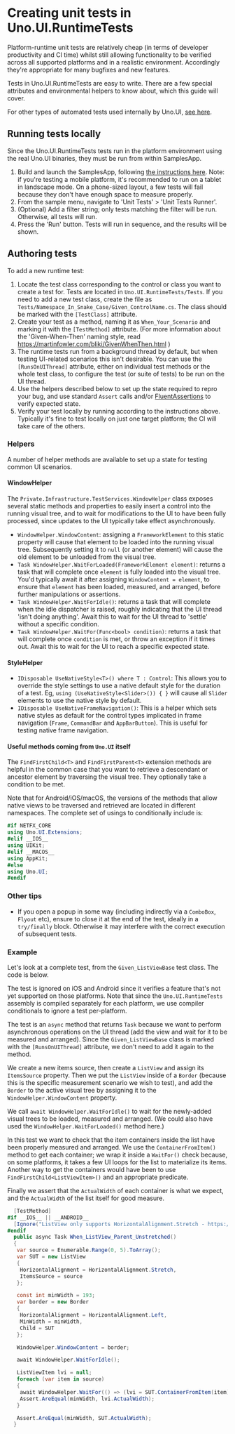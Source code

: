 # Creating unit tests in Uno.UI.RuntimeTests

Platform-runtime unit tests are relatively cheap (in terms of developer productivity and CI time) whilst still allowing functionality to be verified across all supported platforms and in a realistic environment. Accordingly they're appropriate for many bugfixes and new features.

Tests in Uno.UI.RuntimeTests are easy to write. There are a few special attributes and environmental helpers to know about, which this guide will cover.

For other types of automated tests used internally by Uno.UI, [see here](../contributing/guidelines/creating-tests.md).

## Running tests locally

Since the Uno.UI.RuntimeTests tests run in the platform environment using the real Uno.UI binaries, they must be run from within SamplesApp.

1. Build and launch the SamplesApp, following [the instructions here](working-with-the-samples-apps.md). Note: if you're testing a mobile platform, it's recommended to run on a tablet in landscape mode. On a phone-sized layout, a few tests will fail because they don't have enough space to measure properly.
2. From the sample menu, navigate to 'Unit Tests' > 'Unit Tests Runner'.
3. (Optional) Add a filter string; only tests matching the filter will be run. Otherwise, all tests will run.
4. Press the 'Run' button. Tests will run in sequence, and the results will be shown.

## Authoring tests

To add a new runtime test:

1. Locate the test class corresponding to the control or class you want to create a test for. Tests are located in `Uno.UI.RuntimeTests/Tests`. If you need to add a new test class, create the file as `Tests/Namespace_In_Snake_Case/Given_ControlName.cs`. The class should be marked with the `[TestClass]` attribute.
2. Create your test as a method, naming it as `When_Your_Scenario` and marking it with the `[TestMethod]` attribute. (For more information about the 'Given-When-Then' naming style, read <https://martinfowler.com/bliki/GivenWhenThen.html> )
3. The runtime tests run from a background thread by default, but when testing UI-related scenarios this isn't desirable. You can use the `[RunsOnUIThread]` attribute, either on individual test methods or the whole test class, to configure the test (or suite of tests) to be run on the UI thread.
4. Use the helpers described below to set up the state required to repro your bug, and use standard `Assert` calls and/or [FluentAssertions](https://fluentassertions.com/introduction) to verify expected state.
5. Verify your test locally by running according to the instructions above. Typically it's fine to test locally on just one target platform; the CI will take care of the others.

### Helpers

A number of helper methods are available to set up a state for testing common UI scenarios.

#### WindowHelper

The `Private.Infrastructure.TestServices.WindowHelper` class exposes several static methods and properties to easily insert a control into the running visual tree, and to wait for modifications to the UI to have been fully processed, since updates to the UI typically take effect asynchronously.

- `WindowHelper.WindowContent`: assigning a `FrameworkElement` to this static property will cause that element to be loaded into the running visual tree. Subsequently setting it to `null` (or another element) will cause the old element to be unloaded from the visual tree.
- `Task WindowHelper.WaitForLoaded(FrameworkElement element)`: returns a task that will complete once `element` is fully loaded into the visual tree. You'd typically await it after assigning `WindowContent = element`, to ensure that `element` has been loaded, measured, and arranged, before further manipulations or assertions.
- `Task WindowHelper.WaitForIdle()`: returns a task that will complete when the idle dispatcher is raised, roughly indicating that the UI thread 'isn't doing anything'. Await this to wait for the UI thread to 'settle' without a specific condition.
- `Task WindowHelper.WaitFor(Func<bool> condition)`: returns a task that will complete once `condition` is met, or throw an exception if it times out. Await this to wait for the UI to reach a specific expected state.

#### StyleHelper

- `IDisposable UseNativeStyle<T>() where T : Control`: This allows you to override the style settings to use a native default style for the duration of a test. Eg, `using (UseNativeStyle<Slider>()) { }` will cause all `Slider` elements to use the native style by default.
- `IDisposable UseNativeFrameNavigation()`: This is a helper which sets native styles as default for the control types implicated in frame navigation (`Frame`, `CommandBar` and `AppBarButton`). This is useful for testing native frame navigation.

#### Useful methods coming from `Uno.UI` itself

 The `FindFirstChild<T>` and `FindFirstParent<T>` extension methods are helpful in the common case that you want to retrieve a descendant or ancestor element by traversing the visual tree. They optionally take a condition to be met.

 Note that for Android/iOS/macOS, the versions of the methods that allow native views to be traversed and retrieved are located in different namespaces. The complete set of usings to conditionally include is:

 ```csharp
 #if NETFX_CORE
using Uno.UI.Extensions;
#elif __IOS__
using UIKit;
#elif __MACOS__
using AppKit;
#else
using Uno.UI;
#endif
 ```

### Other tips

- If you open a popup in some way (including indirectly via a `ComboBox`, `Flyout` etc), ensure to close it at the end of the test, ideally in a `try/finally` block. Otherwise it may interfere with the correct execution of subsequent tests.

### Example

Let's look at a complete test, from the `Given_ListViewBase` test class. The code is below.

The test is ignored on iOS and Android since it verifies a feature that's not yet supported on those platforms. Note that since the `Uno.UI.RuntimeTests` assembly is compiled separately for each platform, we use compiler conditionals to ignore a test per-platform.

The test is an `async` method that returns `Task` because we want to perform asynchronous operations on the UI thread (add the view and wait for it to be measured and arranged). Since the `Given_ListViewBase` class is marked with the `[RunsOnUIThread]` attribute, we don't need to add it again to the method.

We create a new items source, then create a `ListView` and assign its `ItemsSource` property. Then we put the `ListView` inside of a `Border` (because this is the specific measurement scenario we wish to test), and add the `Border` to the active visual tree by assigning it to the `WindowHelper.WindowContent` property.

We call `await WindowHelper.WaitForIdle()` to wait for the newly-added visual trees to be loaded, measured and arranged. (We could also have used the `WindowHelper.WaitForLoaded()` method here.)

In this test we want to check that the item containers inside the list have been properly measured and arranged. We use the `ContainerFromItem()` method to get each container; we wrap it inside a `WaitFor()` check because, on some platforms, it takes a few UI loops for the list to materialize its items. Another way to get the containers would have been to use `FindFirstChild<ListViewItem>()` and an appropriate predicate.

Finally we assert that the `ActualWidth` of each container is what we expect, and the `ActualWidth` of the list itself for good measure.

```csharp
  [TestMethod]
#if __IOS__ || __ANDROID__
  [Ignore("ListView only supports HorizontalAlignment.Stretch - https://github.com/unoplatform/uno/issues/1133")]
#endif
  public async Task When_ListView_Parent_Unstretched()
  {
   var source = Enumerable.Range(0, 5).ToArray();
   var SUT = new ListView
   {
    HorizontalAlignment = HorizontalAlignment.Stretch,
    ItemsSource = source
   };

   const int minWidth = 193;
   var border = new Border
   {
    HorizontalAlignment = HorizontalAlignment.Left,
    MinWidth = minWidth,
    Child = SUT
   };

   WindowHelper.WindowContent = border;

   await WindowHelper.WaitForIdle();

   ListViewItem lvi = null;
   foreach (var item in source)
   {
    await WindowHelper.WaitFor(() => (lvi = SUT.ContainerFromItem(item) as ListViewItem) != null);
    Assert.AreEqual(minWidth, lvi.ActualWidth);
   }

   Assert.AreEqual(minWidth, SUT.ActualWidth);
  }
```
